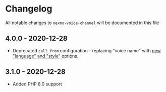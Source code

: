 # Changelog

All notable changes to `nexmo-voice-channel` will be documented in this file

## 4.0.0 - 2020-12-28

-   Deprecated `call_from` configuration - replacing "voice name" with [new "language" and "style"](https://developer.nexmo.com/voice/voice-api/guides/text-to-speech) options.

## 3.1.0 - 2020-12-28

-   Added PHP 8.0 support
